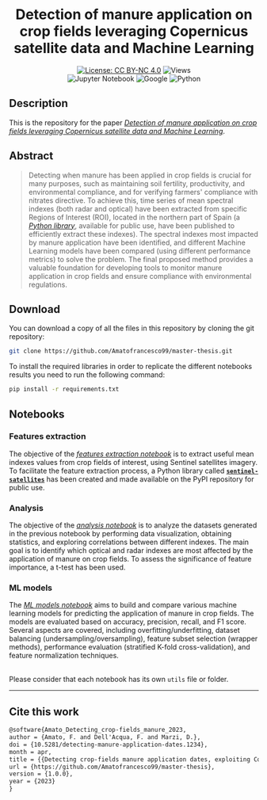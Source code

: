 <div align="center">

# **Detection of manure application on crop fields leveraging Copernicus satellite data and Machine Learning**

[![License: CC BY-NC 4.0](https://img.shields.io/badge/License-CC%20BY--NC%204.0-lightgrey.svg)](https://creativecommons.org/licenses/by-nc/4.0/)
![Views](https://komarev.com/ghpvc/?username=AF99MasterThesis&label=Views&color=lightgrey)
<br>
![Jupyter Notebook](https://img.shields.io/badge/JUPYTER-%23FF0000.svg?style=flat&logo=jupyter&logoColor=white&color=critical)
![Google](https://img.shields.io/badge/GOOGLE_EARTH_ENGINE-90EE0?style=flat&logo=google&logoColor=white&color=success)
![Python](https://img.shields.io/badge/PYTHON-0000FF?style=flat&logo=python&logoColor=white&color=informational)

</div>

## **Description**
This is the repository for the paper [*Detection of manure application on crop fields leveraging Copernicus satellite data and Machine Learning*]().

## **Abstract**
> Detecting when manure has been applied in crop fields is crucial for many purposes, such as maintaining soil fertility, productivity, and environmental compliance, and for verifying farmers' compliance with nitrates directive. 
To achieve this, time series of mean spectral indexes (both radar and optical) have been extracted from specific Regions of Interest (ROI), located in the northern part of Spain (a [*Python library*](https://pypi.org/project/sentinel-satellites/), available for public use, have been published to efficiently extract these indexes).
The spectral indexes most impacted by manure application have been identified, and different Machine Learning models have been compared (using different performance metrics) to solve the problem.
The final proposed method provides a valuable foundation for developing tools to monitor manure application in crop fields and ensure compliance with environmental regulations.

## **Download**
You can download a copy of all the files in this repository by cloning the git repository:

```bash
git clone https://github.com/Amatofrancesco99/master-thesis.git
```

To install the required libraries in order to replicate the different notebooks results you need to run the following command:
```bash
pip install -r requirements.txt
```

## **Notebooks**
### **Features extraction**
The objective of the [*features extraction notebook*](./Notebooks/1-features-extraction/notebook.ipynb) is to extract useful mean indexes values from crop fields of interest, using Sentinel satellites imagery. <br>
To facilitate the feature extraction process, a Python library called [**`sentinel-satellites`**](https://pypi.org/project/sentinel-satellites/) has been created and made available on the PyPI repository for public use.

### **Analysis**
The objective of the [*analysis notebook*](./Notebooks/2-analysis/notebook.ipynb) is to analyze the datasets generated in the previous notebook by performing data visualization, obtaining statistics, and exploring correlations between different indexes. The main goal is to identify which optical and radar indexes are most affected by the application of manure on crop fields. To assess the significance of feature importance, a t-test has been used.

### **ML models**
The [*ML models notebook*](./Notebooks/3-ml-models/notebook.ipynb) aims to build and compare various machine learning models for predicting the application of manure in crop fields. The models are evaluated based on accuracy, precision, recall, and F1 score. Several aspects are covered, including overfitting/underfitting, dataset balancing (undersampling/oversampling), feature subset selection (wrapper methods), performance evaluation (stratified K-fold cross-validation), and feature normalization techniques.
<br><br>

Please consider that each notebook has its own `utils` file or folder.

***
## **Cite this work**
```latex
@software{Amato_Detecting_crop-fields_manure_2023,
author = {Amato, F. and Dell'Acqua, F. and Marzi, D.},
doi = {10.5281/detecting-manure-application-dates.1234},
month = apr,
title = {{Detecting crop-fields manure application dates, exploiting Copernicus satellites and Machine Learning}},
url = {https://github.com/Amatofrancesco99/master-thesis},
version = {1.0.0},
year = {2023}
}
```
